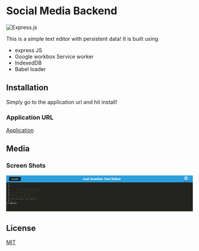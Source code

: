 # Social Media Backend

![Express.js](https://img.shields.io/badge/express.js-%23404d59.svg?style=for-the-badge&logo=express&logoColor=%2361DAFB)

This is a simple text editor with persistent data!
It is built using

- express JS
- Google workbox Service worker
- IndexedDB
- Babel loader

## Installation

Simply go to the application url and hit install!

### Application URL

[Application](https://text-editor-2023.herokuapp.com/)

## Media

### Screen Shots

![alt text](./screenShots/Screenshot1.png)

## License

[MIT](https://choosealicense.com/licenses/mit/)
